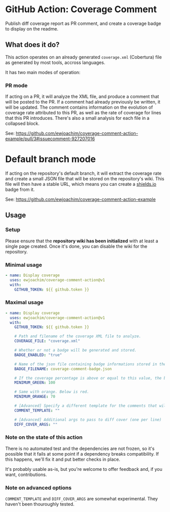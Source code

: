 # GitHub Action: Coverage Comment

Publish diff coverage report as PR comment, and create a coverage badge to
display on the readme.

## What does it do?

This action operates on an already generated `coverage.xml` (Cobertura) file as
generated by most tools, accross languages.

It has two main modes of operation:

### PR mode

If acting on a PR, it will analyze the XML file, and produce a comment that
will be posted to the PR. If a comment had already previously be written,
it will be updated. The comment contains information on the evolution
of coverage rate attributed to this PR, as well as the rate of coverage
for lines that this PR introduces. There's also a small analysis for each
file in a collapsed block.

See: https://github.com/ewjoachim/coverage-comment-action-example/pull/3#issuecomment-927207016

# Default branch mode

If acting on the repository's default branch, it will extract the coverage
rate and create a small JSON file that will be stored on the repository's wiki.
This file will then have a stable URL, which means you can create a
[shields.io](https://shields.io/endpoint) badge from it.

See: https://github.com/ewjoachim/coverage-comment-action-example

## Usage

### Setup

Please ensure that the **repository wiki has been initialized** with at least a
single page created. Once it's done, you can disable the wiki for the
repository.

### Minimal usage
```yaml
- name: Display coverage
  uses: ewjoachim/coverage-comment-action@v1
  with:
    GITHUB_TOKEN: ${{ github.token }}
```

### Maximal usage
```yaml
- name: Display coverage
  uses: ewjoachim/coverage-comment-action@v1
  with:
    GITHUB_TOKEN: ${{ github.token }}

    # Path and filename of the coverage XML file to analyze.
    COVERAGE_FILE: "coverage.xml"

    # Whether or not a badge will be generated and stored.
    BADGE_ENABLED: "true"

    # Name of the json file containing badge informations stored in the repo wiki.
    BADGE_FILENAME: coverage-comment-badge.json

    # If the coverage percentage is above or equal to this value, the badge will be green.
    MINIMUM_GREEN: 100

    # Same with orange. Below is red.
    MINIMUM_ORANGE: 70

    # [Advanced] Specify a different template for the comments that will be written on the PR.
    COMMENT_TEMPLATE: ""

    # [Advanced] Additional args to pass to diff cover (one per line)
    DIFF_COVER_ARGS: ""
```

### Note on the state of this action

There is no automated test and the dependencies are not frozen, so it's
possible that it fails at some point if a dependency breaks compatibility.
If this happens, we'll fix it and put better checks in place.

It's probably usable as-is, but you're welcome to offer feedback and, if you
want, contributions.

### Note on advanced options

``COMMENT_TEMPLATE`` and ``DIFF_COVER_ARGS`` are somewhat experimental.
They haven't been thouroughly tested.
